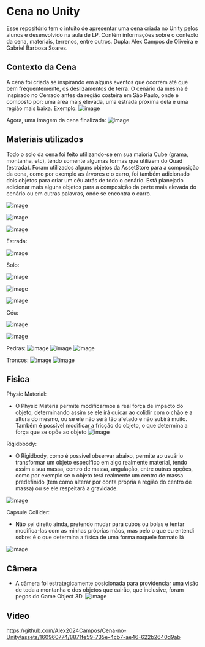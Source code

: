 # Cena no Unity
 Esse repositório tem o intuito de apresentar uma cena criada no Unity pelos alunos e desenvolvido na aula de LP. Contém informações sobre o contexto da cena, materiais, terrenos, entre outros.
 Dupla: Alex Campos de Oliveira e Gabriel Barbosa Soares.

## Contexto da Cena
 A cena foi criada se inspirando em alguns eventos que ocorrem até que bem frequentemente, os deslizamentos de terra. O cenário da mesma é inspirado no Cerrado antes da região costeira em São Paulo, onde é composto por: uma área mais elevada, uma estrada próxima dela e uma região mais baixa. Exemplo:
 ![image](https://github.com/Alex2024Campos/Cena-no-Unity/assets/160960774/b643b91b-97dd-421c-9d3e-6136b3fbfeca)
 
 Agora, uma imagem da cena finalizada:
![image](https://github.com/Alex2024Campos/Cena-no-Unity/assets/160960774/e346f499-088c-4692-8a62-f5faebb447f9)


## Materiais utilizados
 Todo o solo da cena foi feito utilizando-se em sua maioria Cube (grama, montanha, etc), tendo somente algumas formas que utilizem do Quad (estrada). Foram utilizados alguns objetos da AssetStore para a composição da cena, como por exemplo as árvores e o carro, foi também adicionado dois objetos para criar um céu atrás de todo o cenário. Está planejado adicionar mais alguns objetos para a composição da parte mais elevada do cenário ou em outras palavras, onde se encontra o carro.

![image](https://github.com/Alex2024Campos/Cena-no-Unity/assets/160960774/36bfbd26-d696-490e-8e67-fa53dedb8343)

![image](https://github.com/Alex2024Campos/Cena-no-Unity/assets/160960774/8b3cf904-4387-4855-a847-d87ddc4e89d4)

![image](https://github.com/Alex2024Campos/Cena-no-Unity/assets/160960774/5ff43963-902b-4fff-b7c4-8184efb0dea7)


 Estrada: 

 ![image](https://github.com/Alex2024Campos/Cena-no-Unity/assets/160960774/b1442d63-fd81-4503-bfe0-86f359c57e16)

 Solo:

![image](https://github.com/Alex2024Campos/Cena-no-Unity/assets/160960774/763b1f05-2797-4aaa-999f-469e1c1ebe90)

![image](https://github.com/Alex2024Campos/Cena-no-Unity/assets/160960774/49d8aeb5-04ba-400e-b599-7f2a454b9f91)

![image](https://github.com/Alex2024Campos/Cena-no-Unity/assets/160960774/ec987770-e061-495c-82ac-d3deae083532)



 Céu:

![image](https://github.com/Alex2024Campos/Cena-no-Unity/assets/160960774/98edb36f-0276-4d8e-9595-3343fd4c3efc)

![image](https://github.com/Alex2024Campos/Cena-no-Unity/assets/160960774/9c9ac96b-61e8-4138-b182-d8122e2ba6ad)


Pedras: 
![image](https://github.com/Alex2024Campos/Cena-no-Unity/assets/160960774/2dcf2d59-3e16-4157-a7be-208dbc95818d)
![image](https://github.com/Alex2024Campos/Cena-no-Unity/assets/160960774/7409428b-1ee0-4834-9da7-40c4706116dc)
![image](https://github.com/Alex2024Campos/Cena-no-Unity/assets/160960774/4def9a3f-6e68-4f1d-8784-0a607419b2b9)


Troncos:
![image](https://github.com/Alex2024Campos/Cena-no-Unity/assets/160960774/ce3de838-8a27-44d7-a0ba-aa43faa1c842)
![image](https://github.com/Alex2024Campos/Cena-no-Unity/assets/160960774/021d1544-7a4c-4734-87c2-8f42a089cfe9)




## Fisica

 Physic Material:
* O Physic Materia permite modificarmos a real força de impacto do objeto, determinando assim se ele irá quicar ao colidir com o chão e a altura do mesmo, ou se ele não será tão afetado e não subirá muito. Também é possível modificar a fricção do objeto, o que determina a força que se opõe ao objeto
![image](https://github.com/Alex2024Campos/Cena-no-Unity/assets/160960774/18904bb6-e721-4bd6-9fcd-fc1fc8c03ebb)


 Rigidbbody:
 * O Rigidbody, como é possível observar abaixo, permite ao usuário transformar um objeto específico em algo realmente material, tendo assim a sua massa, centro de massa, angulação, entre outras opções, como por exemplo se o objeto terá realmente um centro de massa predefinido (tem como alterar por conta própria a região do centro de massa) ou se ele respeitará a gravidade.

![image](https://github.com/Alex2024Campos/Cena-no-Unity/assets/160960774/63e28b39-f2ad-46d5-a2a4-e015403a873f)


Capsule Collider:
 * Não sei direito ainda, pretendo mudar para cubos ou bolas e tentar modifica-las com as minhas próprias mãos, mas pelo o que eu entendi sobre: é o que determina a física de uma forma naquele formato lá


![image](https://github.com/Alex2024Campos/Cena-no-Unity/assets/160960774/72f180ff-1b2a-4410-bb1e-0b071756c471)



## Câmera
 * A câmera foi estrategicamente posicionada para providenciar uma visão de toda a montanha e dos objetos que cairão, que inclusive, foram pegos do Game Object 3D.
![image](https://github.com/Alex2024Campos/Cena-no-Unity/assets/160960774/353abd81-1d3e-4907-81d9-5709293a875d)





## Video
https://github.com/Alex2024Campos/Cena-no-Unity/assets/160960774/8871fe59-735e-4cb7-ae46-622b2640d9ab
